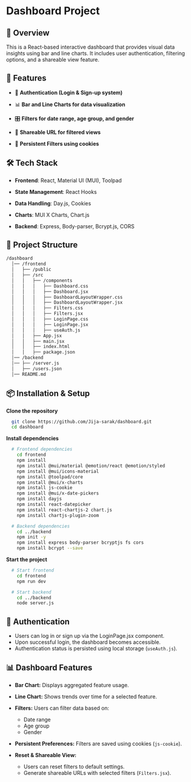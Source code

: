 # Dashboard Project

## 📌 Overview

This is a React-based interactive dashboard that provides visual data insights using bar and line charts. It includes user authentication, filtering options, and a shareable view feature.

## 🚀 Features

- 🔑 **Authentication (Login & Sign-up system)**

- 📊 **Bar and Line Charts for data visualization**

- 🎛 **Filters for date range, age group, and gender**

- 🔗 **Shareable URL for filtered views**

- 🍪 **Persistent Filters using cookies**

## 🛠 Tech Stack

- **Frontend**: React, Material UI (MUI), Toolpad

- **State Management**: React Hooks

- **Data Handling**: Day.js, Cookies

- **Charts**: MUI X Charts, Chart.js

- **Backend**: Express, Body-parser, Bcrypt.js, CORS

## 📂 Project Structure
```bash
/dashboard
  │── /frontend
  │   ├── /public
  │   ├── /src
  │   │   ├── /components
  │   │   │   ├── Dashboard.css
  │   │   │   ├── Dashboard.jsx
  │   │   │   ├── DashboardLayoutWrapper.css
  │   │   │   ├── DashboardLayoutWrapper.jsx
  │   │   │   ├── Filters.css
  │   │   │   ├── Filters.jsx
  │   │   │   ├── LoginPage.css
  │   │   │   ├── LoginPage.jsx
  │   │   │   ├── useAuth.js
  │   │   ├── App.jsx
  │   │   ├── main.jsx
  │   │   ├── index.html
  │   │   ├── package.json
  │── /backend
  │── ├── /server.js
  │   ├── /users.json
  │── README.md
```

## 📦 Installation & Setup

**Clone the repository**
```bash
  git clone https://github.com/Jija-sarak/dashboard.git
  cd dashboard
```
**Install dependencies**
```bash
  # Frontend dependencies
    cd frontend
    npm install
    npm install @mui/material @emotion/react @emotion/styled
    npm install @mui/icons-material
    npm install @toolpad/core
    npm install @mui/x-charts
    npm install js-cookie
    npm install @mui/x-date-pickers
    npm install dayjs
    npm install react-datepicker
    npm install react-chartjs-2 chart.js
    npm install chartjs-plugin-zoom

  # Backend dependencies
    cd ../backend
    npm init -y
    npm install express body-parser bcryptjs fs cors
    npm install bcrypt --save
```

**Start the project**
```bash
  # Start frontend
    cd frontend
    npm run dev

  # Start backend
    cd ../backend
    node server.js
```

## 🔑 Authentication

- Users can log in or sign up via the LoginPage.jsx component.
- Upon successful login, the dashboard becomes accessible.
- Authentication status is persisted using local storage (`useAuth.js`).

## 📊 Dashboard Features

- **Bar Chart:** Displays aggregated feature usage.

- **Line Chart:** Shows trends over time for a selected feature.

- **Filters:** Users can filter data based on:
  - Date range
  - Age group
  - Gender

- **Persistent Preferences:** Filters are saved using cookies (`js-cookie`).

- **Reset & Shareable View:** 
  - Users can reset filters to default settings.
  - Generate shareable URLs with selected filters (`Filters.jsx`).








